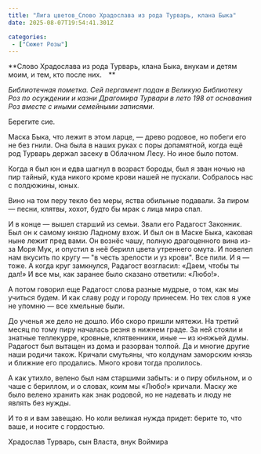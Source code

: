 ```yaml
---
title: "Лига цветов_Слово Храдослава из рода Турварь, клана Быка"
date: 2025-08-07T19:54:41.301Z

categories:
 - ["Сюжет Розы"]
---
```


**Слово Храдослава из рода Турварь, клана Быка, внукам и детям моим, и
тем, кто после них. **

*Библиотечная пометка. Сей пергамент подан в Великую Библиотеку Роз по
осуждении и казни Драгомира Турвари в лето 198 от основания Роз вместе с
иными семейными записями.*

Берегите сие.

Маска Быка, что лежит в этом ларце, — древо родовое, но побеги его не
без гнили. Она была в наших руках с поры допамятной, когда ещё род
Турварь держал засеку в Облачном Лесу. Но иное было потом.

Когда я был юн и едва шагнул в возраст бороды, был я зван ночью на пир
тайный, куда никого кроме крови нашей не пускали. Собралось нас с
полдюжины, юных.

Вино на том перу текло без меры, яства обильные подавали. За пиром —
песни, клятвы, хохот, будто бы мрак с лица мира спал.

И в конце — вышел старший из семьи. Звали его Радагост Законник. Был он
к самому князю Ладному вхож. И был он в Маске Быка, каковая ныне лежит
пред вами. Он вознёс чашу, полную драгоценного вина из-за Моря Мук, и
опустил в неё берилл цвета утреннего омута. И повелел нам вкусить по
кругу — "в честь зрелости и уз крови". Все пили. И я — тоже. А когда
круг замкнулся, Радагост возгласил: «Даем, чтобы ты дал!» И все мы, как
заранее было сказано ответили: «Любо!».

А потом говорил еще Радагост слова разные мудрые, о том, как мы учиться
будем. И как славу роду и городу принесем. Но тех слов я уже не упомню —
все хмельные были.

До ученья же дело не дошло. Ибо скоро пришли мятежи. На третий месяц по
тому пиру началась резня в нижнем граде. За ней стояли и знатные
теллекурре, кровные, клятвенники, иные — из княжьей думы. Радагост был
вытащен из дома и разорван толпой. Да и многие другие наши родичи також.
Кричали смутьяны, что колдунам заморским князь и ближние его продались.
Много крови тогда пролилось.

А как утихло, велено был нам старшими забыть: и о пиру обильном, и о
чаше с бериллом, и о словах, коим мы «Любо!» кричали. Маску же было
велено хранить как знак родовой, но не надевать и люду не являть без
нужды.

И то я и вам завещаю. Но коли великая нужда придет: берите то, что ваше,
и носите с гордостью.

Храдослав Турварь, сын Власта, внук Воймира
